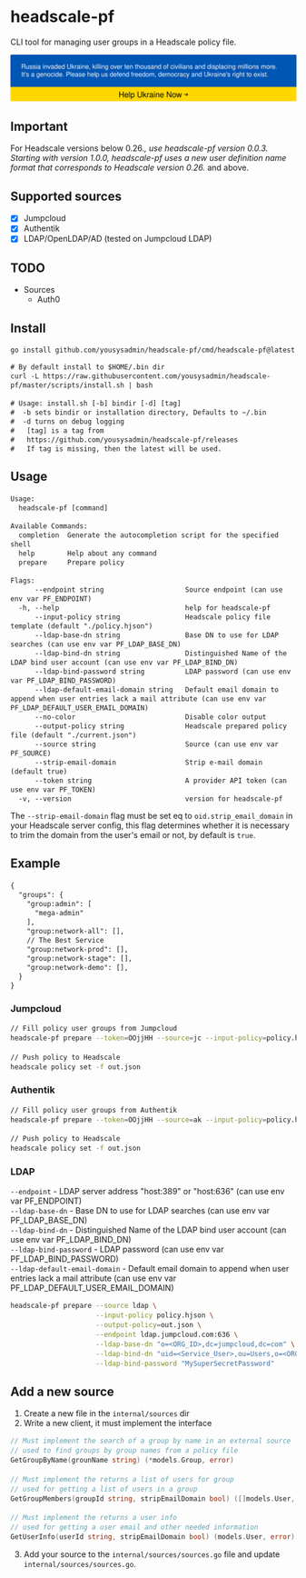 # headscale-pf

CLI tool for managing user groups in a Headscale policy file.

[![Stand with Ukraine](https://raw.githubusercontent.com/vshymanskyy/StandWithUkraine/main/banner2-direct.svg)](https://github.com/vshymanskyy/StandWithUkraine/blob/main/docs/README.md)

## Important
For Headscale versions below 0.26.*, use headscale-pf version 0.0.3.
Starting with version 1.0.0, headscale-pf uses a new user definition name format that corresponds to Headscale version 0.26.* and above.


## Supported sources

- [x] Jumpcloud
- [x] Authentik
- [x] LDAP/OpenLDAP/AD (tested on Jumpcloud LDAP)

## TODO

- Sources
    - Auth0

## Install

```shell
go install github.com/yousysadmin/headscale-pf/cmd/headscale-pf@latest
```

```shell
# By default install to $HOME/.bin dir
curl -L https://raw.githubusercontent.com/yousysadmin/headscale-pf/master/scripts/install.sh | bash

# Usage: install.sh [-b] bindir [-d] [tag]
#  -b sets bindir or installation directory, Defaults to ~/.bin
#  -d turns on debug logging
#   [tag] is a tag from
#   https://github.com/yousysadmin/headscale-pf/releases
#   If tag is missing, then the latest will be used.

```

## Usage

```
Usage:
  headscale-pf [command]

Available Commands:
  completion  Generate the autocompletion script for the specified shell
  help        Help about any command
  prepare     Prepare policy

Flags:
      --endpoint string                    Source endpoint (can use env var PF_ENDPOINT)
  -h, --help                               help for headscale-pf
      --input-policy string                Headscale policy file template (default "./policy.hjson")
      --ldap-base-dn string                Base DN to use for LDAP searches (can use env var PF_LDAP_BASE_DN)
      --ldap-bind-dn string                Distinguished Name of the LDAP bind user account (can use env var PF_LDAP_BIND_DN)
      --ldap-bind-password string          LDAP password (can use env var PF_LDAP_BIND_PASSWORD)
      --ldap-default-email-domain string   Default email domain to append when user entries lack a mail attribute (can use env var PF_LDAP_DEFAULT_USER_EMAIL_DOMAIN)
      --no-color                           Disable color output
      --output-policy string               Headscale prepared policy file (default "./current.json")
      --source string                      Source (can use env var PF_SOURCE)
      --strip-email-domain                 Strip e-mail domain (default true)
      --token string                       A provider API token (can use env var PF_TOKEN)
  -v, --version                            version for headscale-pf
```

The `--strip-email-domain` flag must be set eq to `oid.strip_email_domain` in your Headscale server config,
this flag determines whether it is necessary to trim the domain from the user's email or not, by default is `true`.

## Example

```json5
{
  "groups": {
    "group:admin": [
      "mega-admin"
    ],
    "group:network-all": [],
    // The Best Service
    "group:network-prod": [],
    "group:network-stage": [],
    "group:network-demo": [],
  }
}
```

### Jumpcloud
```sh
// Fill policy user groups from Jumpcloud
headscale-pf prepare --token=OOjjHH --source=jc --input-policy=policy.hjson --output-policy=out.json

// Push policy to Headscale
headscale policy set -f out.json
```

### Authentik
```sh
// Fill policy user groups from Authentik
headscale-pf prepare --token=OOjjHH --source=ak --input-policy=policy.hjson --output-policy=out.json

// Push policy to Headscale
headscale policy set -f out.json
```

### LDAP

`--endpoint` - LDAP server address "host:389" or "host:636" (can use env var PF_ENDPOINT)  
`--ldap-base-dn` - Base DN to use for LDAP searches (can use env var PF_LDAP_BASE_DN)  
`--ldap-bind-dn` - Distinguished Name of the LDAP bind user account (can use env var PF_LDAP_BIND_DN)  
`--ldap-bind-password` - LDAP password (can use env var PF_LDAP_BIND_PASSWORD)  
`--ldap-default-email-domain` - Default email domain to append when user entries lack a mail attribute (can use env var PF_LDAP_DEFAULT_USER_EMAIL_DOMAIN)  


```sh
headscale-pf prepare --source ldap \
                     --input-policy policy.hjson \
                     --output-policy=out.json \
                     --endpoint ldap.jumpcloud.com:636 \
                     --ldap-base-dn "o=<ORG_ID>,dc=jumpcloud,dc=com" \
                     --ldap-bind-dn "uid=<Service_User>,ou=Users,o=<ORG_ID>,dc=jumpcloud,dc=com" \
                     --ldap-bind-password "MySuperSecretPassword"
```

## Add a new source

1. Create a new file in the `internal/sources` dir
2. Write a new client, it must implement the interface

```go
// Must implement the search of a group by name in an external source
// used to find groups by group names from a policy file
GetGroupByName(grounName string) (*models.Group, error)

// Must implement the returns a list of users for group
// used for getting a list of users in a group
GetGroupMembers(groupId string, stripEmailDomain bool) ([]models.User, error)

// Must implement the returns a user info
// used for getting a user email and other needed information
GetUserInfo(userId string, stripEmailDomain bool) (models.User, error)
```

3. Add your source to the `internal/sources/sources.go` file and update `internal/sources/sources.go`.
